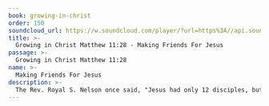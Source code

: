 ```yaml
---
book: growing-in-christ
order: 150
soundcloud_url: https://w.soundcloud.com/player/?url=https%3A//api.soundcloud.com/tracks/
title: >-
  Growing in Christ Matthew 11:28 - Making Friends For Jesus
passage: >-
  Growing in Christ Matthew 11:28
name: >-
  Making Friends For Jesus
description: >-
  The Rev. Royal S. Nelson once said, "Jesus had only 12 disciples, but he had many friends." Nelson went on to explain that it is out of our pool of friends that we influence people to turn to Christ as Savior and Lord. The Southern Baptist method of evangelism is introduced: First, meet my family. Second, meet my church. Third, meet my Savior.
---
```


